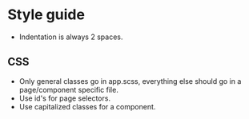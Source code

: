 Style guide
===========

- Indentation is always 2 spaces.


CSS
---

- Only general classes go in app.scss, everything else should go in a page/component specific file.
- Use id's for page selectors.
- Use capitalized classes for a component.

